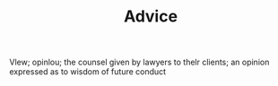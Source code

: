 ---
title: Advice
letter: A
permalink: "/definitions/advice.html"
body: Vlew; opinlou; the counsel given by lawyers to thelr clients; an opinion expressed
  as to wisdom of future conduct
published_at: '2018-07-07'
source: Black's Law Dictionary
layout: post
---